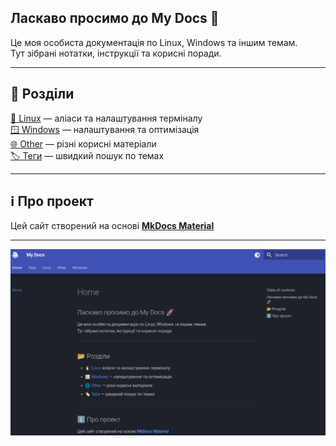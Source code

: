 ## Ласкаво просимо до My Docs 🚀

Це моя особиста документація по Linux, Windows та іншим темам.  
Тут зібрані нотатки, інструкції та корисні поради.  

---

## 📂 Розділи

<a href="https://silmarill07.github.io/docs/Linux/Alials/" target="_blank">🐧 Linux</a> — аліаси та налаштування терміналу<br>
<a href="https://silmarill07.github.io/docs/Windows/%D0%92%D0%B8%D0%B4%D0%B0%D0%BB%D0%B5%D0%BD%D0%BD%D1%8F%20%D0%B7%D0%B0%D0%B9%D0%B2%D0%B8%D1%85%20%D0%B7%D0%B0%D0%B2%D0%B0%D0%BD%D1%82%D0%B0%D0%B6%D1%83%D0%B2%D0%B0%D1%87%D1%96%D0%B2%20Linux/" target="_blank">🪟 Windows</a> — налаштування та оптимізація<br>
<a href="https://silmarill07.github.io/docs/Other/Service-Worker/" target="_blank">🌐 Other</a> — різні корисні матеріали<br>
<a href="https://silmarill07.github.io/docs/tags/" target="_blank">🏷️ Теги</a> — швидкий пошук по темах

---

## ℹ️ Про проект

Цей сайт створений на основі **[MkDocs Material](https://squidfunk.github.io/mkdocs-material/)**  

---

![Скриншот сайту](assets/screen.png)